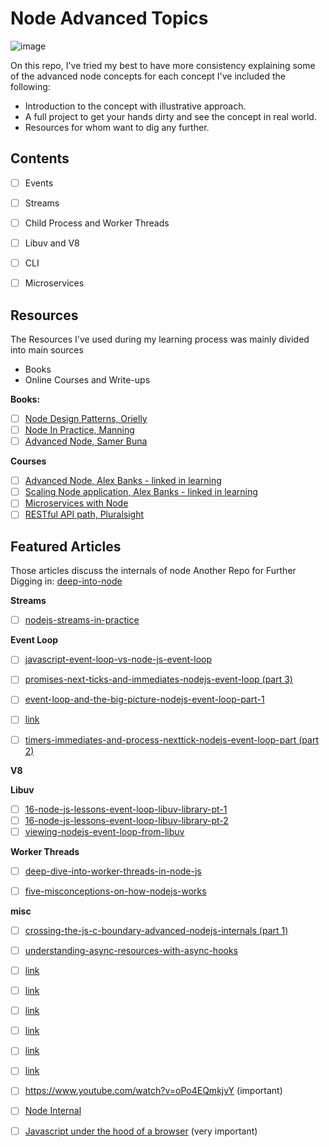 # Node Advanced Topics

![image](https://user-images.githubusercontent.com/42917814/172293103-e98aaf19-d5c0-4e4e-8046-a8cb41a2ff50.png)

On this repo, I've tried my best to have more consistency explaining some of the advanced node concepts
for each concept I've included the following:

- Introduction to the concept with illustrative approach.
- A full project to get your hands dirty and see the concept in real world.
- Resources for whom want to dig any further.

## Contents

- [ ] Events
- [ ] Streams
- [ ] Child Process and Worker Threads
- [ ] Libuv and V8
- [ ] CLI
- [ ] Microservices


## Resources

The Resources I've used during my learning process was mainly divided into main sources

- Books
- Online Courses and Write-ups

**Books:**

- [ ] <a href="https://www.oreilly.com/library/view/nodejs-design-patterns/9781839214110/">Node Design Patterns, Orielly</a>
- [ ] <a href="https://www.manning.com/books/node-js-in-practice">Node In Practice, Manning</a>
- [ ] <a href="https://jscomplete.com/learn/node-beyond-basics">Advanced Node, Samer Buna</a>

**Courses**

- [ ] <a href="https://www.linkedin.com/learning/node-js-microservices">Advanced Node, Alex Banks - linked in learning</a>
- [ ] <a href="https://www.linkedin.com/learning/advanced-node-js-scaling-applications">Scaling Node application, Alex Banks - linked in learning</a>
- [ ] <a href="https://www.linkedin.com/learning/node-js-microservices">Microservices with Node</a>
- [ ] <a href="https://www.pluralsight.com/paths/working-with-rest-apis-in-javascript">RESTful API path, Pluralsight</a>

**Featured Articles**
----

Those articles discuss the internals of node
Another Repo for Further Digging in: <a href="https://github.com/yjhjstz/deep-into-node">deep-into-node</a>

<strong>Streams</strong>
- [ ] <a href="https://blog.insiderattack.net/nodejs-streams-in-practice-980b3cdf4511">nodejs-streams-in-practice</a>

<strong>Event Loop</strong>
- [ ] <a href="https://blog.insiderattack.net/javascript-event-loop-vs-node-js-event-loop-aea2b1b85f5c">javascript-event-loop-vs-node-js-event-loop</a>
- [ ] <a href="https://blog.insiderattack.net/promises-next-ticks-and-immediates-nodejs-event-loop-part-3-9226cbe7a6aa">promises-next-ticks-and-immediates-nodejs-event-loop (part 3)</a>
- [ ] <a href="https://blog.insiderattack.net/event-loop-and-the-big-picture-nodejs-event-loop-part-1-1cb67a182810">event-loop-and-the-big-picture-nodejs-event-loop-part-1</a>
- [ ] <a href="https://blog.insiderattack.net/handling-io-nodejs-event-loop-part-4-418062f917d1">link</a>
- [ ] <a href="https://blog.insiderattack.net/timers-immediates-and-process-nexttick-nodejs-event-loop-part-2-2c53fd511bb3">timers-immediates-and-process-nexttick-nodejs-event-loop-part (part 2)</a>


<strong>V8</strong>

<strong>Libuv</strong>
- [ ] <a href="https://soshace.com/16-node-js-lessons-event-loop-libuv-library-pt-1/">16-node-js-lessons-event-loop-libuv-library-pt-1</a>
- [ ] <a href="https://soshace.com/16-node-js-lessons-event-loop-libuv-library-pt-2/">16-node-js-lessons-event-loop-libuv-library-pt-2</a>
- [ ] <a href="https://developpaper.com/viewing-nodejs-event-loop-from-libuv/">viewing-nodejs-event-loop-from-libuv</a>

<strong>Worker Threads</strong>
- [ ] <a href="https://blog.insiderattack.net/deep-dive-into-worker-threads-in-node-js-e75e10546b11">deep-dive-into-worker-threads-in-node-js</a>
- [ ] <a href="https://blog.insiderattack.net/five-misconceptions-on-how-nodejs-works-edfb56f7b3a6">five-misconceptions-on-how-nodejs-works</a>



<strong>misc</strong>
- [ ] <a href="https://blog.insiderattack.net/crossing-the-js-c-boundary-advanced-nodejs-internals-part-1-cb52957758d8">crossing-the-js-c-boundary-advanced-nodejs-internals (part 1)</a>
- [ ] <a href="https://blog.insiderattack.net/understanding-async-resources-with-async-hooks-3416de574f30">understanding-async-resources-with-async-hooks</a>
- [ ] <a href="https://www.youtube.com/watch?v=_c51fcXRLGw">link</a>
- [ ] <a href="https://www.youtube.com/watch?v=zphcsoSJMvM">link</a>
- [ ] <a href="https://www.youtube.com/playlist?list=PLEfl6gYIDWgYmMGpQYYvc49escwlGvDUa">link</a>
- [ ] <a href="https://codingdao.com/libuv-source-analysis/pages/update/2016/04/25/tcp-io.html">link</a>
- [ ] <a href="https://www.youtube.com/watch?v=LbwUETu7Rgc&list=PLFNSe3O8DiOQwYOUXr08sfaeCWn5SbWPS&index=3">link</a>
- [ ] <a href="https://www.telerik.com/blogs/journey-of-javascript-downloading-scripts-to-execution-part-i">link</a>
- [ ] <https://www.youtube.com/watch?v=oPo4EQmkjvY> (important)
- [ ] <a href="https://www.smashingmagazine.com/2020/04/nodejs-internals/">Node Internal</a>
- [ ] <a href="https://betterprogramming.pub/javascript-internals-under-the-hood-of-a-browser-f357378cc922">Javascript under the hood of a browser</a> (very important)

